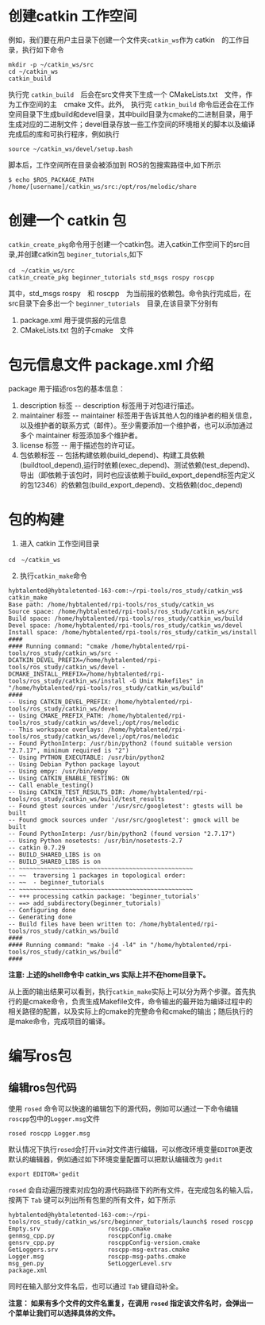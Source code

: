# 创建catkin 工作空间
例如，我们要在用户主目录下创建一个文件夹`catkin_ws`作为 catkin　的工作目录，执行如下命令
```shell
mkdir -p ~/catkin_ws/src
cd ~/catkin_ws
catkin_build
```
执行完 `catkin_build`　后会在src文件夹下生成一个 CMakeLists.txt　文件，作为工作空间的主　cmake 文件。此外,　执行完 `catkin_build` 命令后还会在工作空间目录下生成build和devel目录，其中build目录为cmake的二进制目录，用于生成对应的二进制文件；devel目录存放一些工作空间的环境相关的脚本以及编译完成后的库和可执行程序，例如执行
```shell
source ~/catkin_ws/devel/setup.bash
```
脚本后，工作空间所在目录会被添加到 ROS的包搜索路径中,如下所示

```shell
$ echo $ROS_PACKAGE_PATH
/home/[username]/catkin_ws/src:/opt/ros/melodic/share
```

# 创建一个 catkin 包
`catkin_create_pkg`命令用于创建一个catkin包。进入catkin工作空间下的src目录,并创建catkin包 `beginer_tutorials`,如下
```shell
cd　~/catkin_ws/src
catkin_create_pkg beginner_tutorials std_msgs rospy roscpp
```
其中，std_msgs rospy　和 roscpp　为当前报的依赖包。命令执行完成后，在src目录下会多出一个 `beginner_tutorials`　目录,在该目录下分别有
1. package.xml 用于提供报的元信息
2. CMakeLists.txt 包的子cmake　文件

# 包元信息文件 package.xml 介绍

package 用于描述ros包的基本信息：
1. description 标签 -- description 标签用于对包进行描述。
2. maintainer 标签 -- maintainer 标签用于告诉其他人包的维护者的相关信息，以及维护者的联系方式（邮件）。至少需要添加一个维护者，也可以添加通过多个 maintainer 标签添加多个维护者。
3. license 标签 -- 用于描述包的许可证。
4. 包依赖标签 -- 包括构建依赖(build_depend)、构建工具依赖(buildtool_depend),运行时依赖(exec_depend)、测试依赖(test_depend)、导出（即依赖于该包时，同时也应该依赖于build_export_depend标签内定义的包12346）的依赖包(build_export_depend)、文档依赖(doc_depend)

# 包的构建
1. 进入 catkin 工作空间目录 
```shell
cd　~/catkin_ws
```
2. 执行`catkin_make`命令
```shell
hybtalented@hybtaletented-163-com:~/rpi-tools/ros_study/catkin_ws$ catkin_make
Base path: /home/hybtalented/rpi-tools/ros_study/catkin_ws
Source space: /home/hybtalented/rpi-tools/ros_study/catkin_ws/src
Build space: /home/hybtalented/rpi-tools/ros_study/catkin_ws/build
Devel space: /home/hybtalented/rpi-tools/ros_study/catkin_ws/devel
Install space: /home/hybtalented/rpi-tools/ros_study/catkin_ws/install
####
#### Running command: "cmake /home/hybtalented/rpi-tools/ros_study/catkin_ws/src -DCATKIN_DEVEL_PREFIX=/home/hybtalented/rpi-tools/ros_study/catkin_ws/devel -DCMAKE_INSTALL_PREFIX=/home/hybtalented/rpi-tools/ros_study/catkin_ws/install -G Unix Makefiles" in "/home/hybtalented/rpi-tools/ros_study/catkin_ws/build"
####
-- Using CATKIN_DEVEL_PREFIX: /home/hybtalented/rpi-tools/ros_study/catkin_ws/devel
-- Using CMAKE_PREFIX_PATH: /home/hybtalented/rpi-tools/ros_study/catkin_ws/devel;/opt/ros/melodic
-- This workspace overlays: /home/hybtalented/rpi-tools/ros_study/catkin_ws/devel;/opt/ros/melodic
-- Found PythonInterp: /usr/bin/python2 (found suitable version "2.7.17", minimum required is "2") 
-- Using PYTHON_EXECUTABLE: /usr/bin/python2
-- Using Debian Python package layout
-- Using empy: /usr/bin/empy
-- Using CATKIN_ENABLE_TESTING: ON
-- Call enable_testing()
-- Using CATKIN_TEST_RESULTS_DIR: /home/hybtalented/rpi-tools/ros_study/catkin_ws/build/test_results
-- Found gtest sources under '/usr/src/googletest': gtests will be built
-- Found gmock sources under '/usr/src/googletest': gmock will be built
-- Found PythonInterp: /usr/bin/python2 (found version "2.7.17") 
-- Using Python nosetests: /usr/bin/nosetests-2.7
-- catkin 0.7.29
-- BUILD_SHARED_LIBS is on
-- BUILD_SHARED_LIBS is on
-- ~~~~~~~~~~~~~~~~~~~~~~~~~~~~~~~~~~~~~~~~~~~~~~~~~
-- ~~  traversing 1 packages in topological order:
-- ~~  - beginner_tutorials
-- ~~~~~~~~~~~~~~~~~~~~~~~~~~~~~~~~~~~~~~~~~~~~~~~~~
-- +++ processing catkin package: 'beginner_tutorials'
-- ==> add_subdirectory(beginner_tutorials)
-- Configuring done
-- Generating done
-- Build files have been written to: /home/hybtalented/rpi-tools/ros_study/catkin_ws/build
####
#### Running command: "make -j4 -l4" in "/home/hybtalented/rpi-tools/ros_study/catkin_ws/build"
####
```
**注意: 上述的shell命令中 catkin_ws 实际上并不在home目录下。**

从上面的输出结果可以看到，执行`catkin_make`实际上可以分为两个步骤。首先执行的是cmake命令，负责生成Makefile文件，命令输出的最开始为编译过程中的相关路径的配置，以及实际上的cmake的完整命令和cmake的输出；随后执行的是make命令，完成项目的编译。

# 编写ros包

## 编辑ros包代码

使用 `rosed` 命令可以快速的编辑包下的源代码，例如可以通过一下命令编辑`roscpp`包中的`Logger.msg`文件

```shell
rosed roscpp Logger.msg
```

默认情况下执行`rosed`会打开`vim`对文件进行编辑，可以修改环境变量`EDITOR`更改默认的编辑器，例如通过如下环境变量配置可以把默认编辑改为 `gedit`

```shell
export EDITOR='gedit
```

`rosed` 会自动遍历搜索对应包的源代码路径下的所有文件，在完成包名的输入后，按两下 `Tab` 键可以列出所有包里的所有文件，如下所示
```shell
hybtalented@hybtaletented-163-com:~/rpi-tools/ros_study/catkin_ws/src/beginner_tutorials/launch$ rosed roscpp 
Empty.srv                   roscpp.cmake
genmsg_cpp.py               roscppConfig.cmake
gensrv_cpp.py               roscppConfig-version.cmake
GetLoggers.srv              roscpp-msg-extras.cmake
Logger.msg                  roscpp-msg-paths.cmake
msg_gen.py                  SetLoggerLevel.srv
package.xml
```
同时在输入部分文件名后，也可以通过 `Tab` 键自动补全。

**注意： 如果有多个文件的文件名重复，在调用 `rosed` 指定该文件名时，会弹出一个菜单让我们可以选择具体的文件。**
